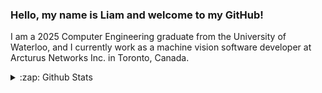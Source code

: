 ### Hello, my name is Liam and welcome to my GitHub! 

I am a 2025 Computer Engineering graduate from the University of Waterloo, and I currently work as a machine vision software developer at Arcturus Networks Inc. in Toronto, Canada. 

<details>
  <summary>:zap: Github Stats</summary>
  <img align="left" alt="Liam's Github Stats" src="http://github-readme-stats-liam-mcardles-projects.vercel.app/api?username=LiamMcArdle&show_icons=true&hide_border=true" />
</details>
